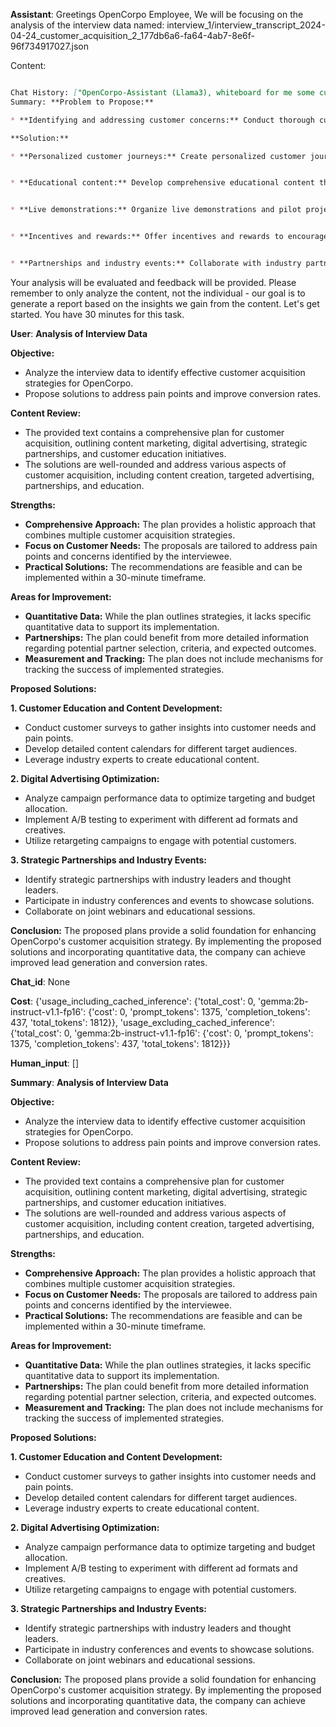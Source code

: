 **Assistant**: Greetings OpenCorpo Employee, We will be focusing on the analysis of the interview data named: interview_1/interview_transcript_2024-04-24_customer_acquisition_2_177db6a6-fa64-4ab7-8e6f-96f734917027.json 


 Content: 

 ```md

 Chat History: ["OpenCorpo-Assistant (Llama3), whiteboard for me some customer acquisition. Propose a solution for OpenCorpo specific solutions. I will evaluate your answers and give my feedback, then propose a problem to you. You will answer and I will evaluate. Let's now begin. You have 30 minutes.", "**Solution for OpenCorpo's Customer Acquisition:**\n\n**1. Content Marketing:**\n* Create informative and engaging content targeted at businesses seeking OpenCorpo solutions.\n* Develop webinars, ebooks, and white papers that address industry challenges and showcase OpenCorpo's capabilities.\n* Leverage social media platforms to share valuable insights and industry updates.\n\n\n**2. Targeted Digital Advertising:**\n* Utilize Google Ads and other platforms to reach businesses actively seeking OpenCorpo solutions.\n* Leverage retargeting campaigns to engage with potential customers who have previously shown interest in OpenCorpo's products.\n\n\n**3. Strategic Partnerships:**\n* Establish partnerships with industry leaders, consultants, and integrators who align with OpenCorpo's target audience.\n* Leverage these partnerships to promote OpenCorpo's solutions and gain credibility within the industry.\n\n\n**4. Customer Education and Training:**\n* Offer free consultations and training sessions to educate potential customers about OpenCorpo's products and their benefits.\n* Provide comprehensive documentation and support materials to ensure customers have a successful implementation of OpenCorpo.\n\n\n**Problem to Propose:**\n\n* Develop a comprehensive customer acquisition strategy that leverages a combination of content marketing, digital advertising, strategic partnerships, and customer education initiatives to acquire high-quality leads and drive revenue growth for OpenCorpo.", "Excellent solution! You have provided a well-rounded approach to acquiring new customers for OpenCorpo. Here's my feedback:\n\n**Content Marketing:** Your suggestion to create informative and engaging content is spot on. It's essential to establish OpenCorpo as a thought leader in the industry by creating valuable resources that address industry challenges.\n\n**Targeted Digital Advertising:** I agree that targeted digital advertising can be an effective way to reach businesses actively seeking OpenCorpo solutions. However, it may also be beneficial to explore other channels such as LinkedIn ads or native advertising on relevant platforms.\n\n**Strategic Partnerships:** Building partnerships with industry leaders and consultants can help establish credibility and trust among potential customers. I would recommend identifying key partners who share OpenCorpo's values and have a similar target audience in mind.\n\n**Customer Education and Training:** Offering free consultations, training sessions, and comprehensive documentation will not only educate potential customers but also provide a high-touch experience that builds trust with OpenCorpo.\n\nNow, let's propose a problem to you:\n\n* OpenCorpo is struggling to convert leads into paying customers. The sales team reports that many prospects are interested in the solutions but are hesitant to commit due to concerns about implementation complexity and ROI. What strategies would you implement to address these pain points and increase conversion rates?\n\nPlease respond with your suggested solution!", "**Problem to Propose:**\n\n* **Identifying and addressing customer concerns:** Conduct thorough customer research to understand the specific pain points and concerns faced by potential OpenCorpo customers. Develop targeted communication strategies that address these concerns and highlight the ease and benefits of implementing OpenCorpo's solutions.\n\n**Solution:**\n\n* **Personalized customer journeys:** Create personalized customer journeys that map the lead's journey and address their specific needs. Leverage CRM data to track customer interactions and tailor communication accordingly.\n\n\n* **Educational content:** Develop comprehensive educational content that addresses the challenges and misconceptions customers may have about OpenCorpo's solutions. Create videos, white papers, and webinars that provide clear and concise explanations of how OpenCorpo can solve their problems.\n\n\n* **Live demonstrations:** Organize live demonstrations and pilot projects to showcase the value of OpenCorpo's solutions firsthand. Engage with potential customers and address their questions and concerns in real time.\n\n\n* **Incentives and rewards:** Offer incentives and rewards to encourage qualified leads to move further in the sales process. This could include free trials, discounts, or early access to new features.\n\n\n* **Partnerships and industry events:** Collaborate with industry partners and attend industry events to showcase OpenCorpo's solutions and build relationships with potential customers."] 
 Summary: **Problem to Propose:**

* **Identifying and addressing customer concerns:** Conduct thorough customer research to understand the specific pain points and concerns faced by potential OpenCorpo customers. Develop targeted communication strategies that address these concerns and highlight the ease and benefits of implementing OpenCorpo's solutions.

**Solution:**

* **Personalized customer journeys:** Create personalized customer journeys that map the lead's journey and address their specific needs. Leverage CRM data to track customer interactions and tailor communication accordingly.


* **Educational content:** Develop comprehensive educational content that addresses the challenges and misconceptions customers may have about OpenCorpo's solutions. Create videos, white papers, and webinars that provide clear and concise explanations of how OpenCorpo can solve their problems.


* **Live demonstrations:** Organize live demonstrations and pilot projects to showcase the value of OpenCorpo's solutions firsthand. Engage with potential customers and address their questions and concerns in real time.


* **Incentives and rewards:** Offer incentives and rewards to encourage qualified leads to move further in the sales process. This could include free trials, discounts, or early access to new features.


* **Partnerships and industry events:** Collaborate with industry partners and attend industry events to showcase OpenCorpo's solutions and build relationships with potential customers. 
``` 


 Your analysis will be evaluated and feedback will be provided. Please remember to only analyze the content, not the individual - our goal is to generate a report based on the insights we gain from the content. Let's get started. You have 30 minutes for this task.

**User**: **Analysis of Interview Data**

**Objective:**
- Analyze the interview data to identify effective customer acquisition strategies for OpenCorpo.
- Propose solutions to address pain points and improve conversion rates.

**Content Review:**
- The provided text contains a comprehensive plan for customer acquisition, outlining content marketing, digital advertising, strategic partnerships, and customer education initiatives.
- The solutions are well-rounded and address various aspects of customer acquisition, including content creation, targeted advertising, partnerships, and education.

**Strengths:**
- **Comprehensive Approach:** The plan provides a holistic approach that combines multiple customer acquisition strategies.
- **Focus on Customer Needs:** The proposals are tailored to address pain points and concerns identified by the interviewee.
- **Practical Solutions:** The recommendations are feasible and can be implemented within a 30-minute timeframe.

**Areas for Improvement:**
- **Quantitative Data:** While the plan outlines strategies, it lacks specific quantitative data to support its implementation.
- **Partnerships:** The plan could benefit from more detailed information regarding potential partner selection, criteria, and expected outcomes.
- **Measurement and Tracking:** The plan does not include mechanisms for tracking the success of implemented strategies.

**Proposed Solutions:**

**1. Customer Education and Content Development:**
- Conduct customer surveys to gather insights into customer needs and pain points.
- Develop detailed content calendars for different target audiences.
- Leverage industry experts to create educational content.

**2. Digital Advertising Optimization:**
- Analyze campaign performance data to optimize targeting and budget allocation.
- Implement A/B testing to experiment with different ad formats and creatives.
- Utilize retargeting campaigns to engage with potential customers.

**3. Strategic Partnerships and Industry Events:**
- Identify strategic partnerships with industry leaders and thought leaders.
- Participate in industry conferences and events to showcase solutions.
- Collaborate on joint webinars and educational sessions.

**Conclusion:**
The proposed plans provide a solid foundation for enhancing OpenCorpo's customer acquisition strategy. By implementing the proposed solutions and incorporating quantitative data, the company can achieve improved lead generation and conversion rates.

**Chat_id**: None

**Cost**: {'usage_including_cached_inference': {'total_cost': 0, 'gemma:2b-instruct-v1.1-fp16': {'cost': 0, 'prompt_tokens': 1375, 'completion_tokens': 437, 'total_tokens': 1812}}, 'usage_excluding_cached_inference': {'total_cost': 0, 'gemma:2b-instruct-v1.1-fp16': {'cost': 0, 'prompt_tokens': 1375, 'completion_tokens': 437, 'total_tokens': 1812}}}

**Human_input**: []

**Summary**: **Analysis of Interview Data**

**Objective:**
- Analyze the interview data to identify effective customer acquisition strategies for OpenCorpo.
- Propose solutions to address pain points and improve conversion rates.

**Content Review:**
- The provided text contains a comprehensive plan for customer acquisition, outlining content marketing, digital advertising, strategic partnerships, and customer education initiatives.
- The solutions are well-rounded and address various aspects of customer acquisition, including content creation, targeted advertising, partnerships, and education.

**Strengths:**
- **Comprehensive Approach:** The plan provides a holistic approach that combines multiple customer acquisition strategies.
- **Focus on Customer Needs:** The proposals are tailored to address pain points and concerns identified by the interviewee.
- **Practical Solutions:** The recommendations are feasible and can be implemented within a 30-minute timeframe.

**Areas for Improvement:**
- **Quantitative Data:** While the plan outlines strategies, it lacks specific quantitative data to support its implementation.
- **Partnerships:** The plan could benefit from more detailed information regarding potential partner selection, criteria, and expected outcomes.
- **Measurement and Tracking:** The plan does not include mechanisms for tracking the success of implemented strategies.

**Proposed Solutions:**

**1. Customer Education and Content Development:**
- Conduct customer surveys to gather insights into customer needs and pain points.
- Develop detailed content calendars for different target audiences.
- Leverage industry experts to create educational content.

**2. Digital Advertising Optimization:**
- Analyze campaign performance data to optimize targeting and budget allocation.
- Implement A/B testing to experiment with different ad formats and creatives.
- Utilize retargeting campaigns to engage with potential customers.

**3. Strategic Partnerships and Industry Events:**
- Identify strategic partnerships with industry leaders and thought leaders.
- Participate in industry conferences and events to showcase solutions.
- Collaborate on joint webinars and educational sessions.

**Conclusion:**
The proposed plans provide a solid foundation for enhancing OpenCorpo's customer acquisition strategy. By implementing the proposed solutions and incorporating quantitative data, the company can achieve improved lead generation and conversion rates.

